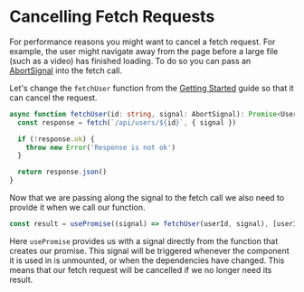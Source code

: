 # Cancelling Fetch Requests

For performance reasons you might want to cancel a fetch request. For example, the user might navigate away from the page before a large file (such as a video) has finished loading. To do so you can pass an [AbortSignal](https://developer.mozilla.org/en-US/docs/Web/API/AbortSignal) into the fetch call.

Let's change the `fetchUser` function from the [Getting Started](./getting-started.md) guide so that it can cancel the request.

```ts
async function fetchUser(id: string, signal: AbortSignal): Promise<User> {
  const response = fetch(`/api/users/${id}`, { signal })

  if (!response.ok) {
    throw new Error('Response is not ok')
  }

  return response.json()
}
```

Now that we are passing along the signal to the fetch call we also need to provide it when we call our function.

```ts
const result = usePromise((signal) => fetchUser(userId, signal), [userId])
```

Here `usePromise` provides us with a signal directly from the function that creates our promise. This signal will be triggered whenever the component it is used in is unmounted, or when the dependencies have changed. This means that our fetch request will be cancelled if we no longer need its result.